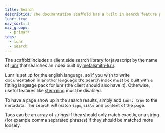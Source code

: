 ```yaml
---
title: Search
description: The documentation scaffold has a built in search feature powered by lunr.
lunr: true
nav_sort: 3
nav_groups:
  - primary
tags:
  - lunr
  - search
---
```

The scaffold includes a client side search library for javascript by the name of [lunr](https://lunrjs.com/) that searches an index built by [metalsmith-lunr](https://github.com/TelenorFrontend/metalsmith-lunr).

Lunr is set up for the english language, so if you wish to write documentation in another language the search index must be built with a fitting language pack for lunr (the client should also have it). Otherwise, useful features like [stemming](https://nlp.stanford.edu/IR-book/html/htmledition/stemming-and-lemmatization-1.html) must be disabled.

To have a page show up in the search results, simply add `lunr: true` to the metadata. The search will match `tags`, `title` and content of the page.

Tags can be an array of strings if they should only match exactly, or a string (for example comma separated phrases) if they should be matched more loosely.
